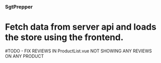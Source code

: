 ### SgtPrepper

# Fetch data from server api and loads the store using the frontend.

#TODO - 
FIX REVIEWS IN ProductList.vue NOT SHOWING ANY REVIEWS ON ANY PRODUCT